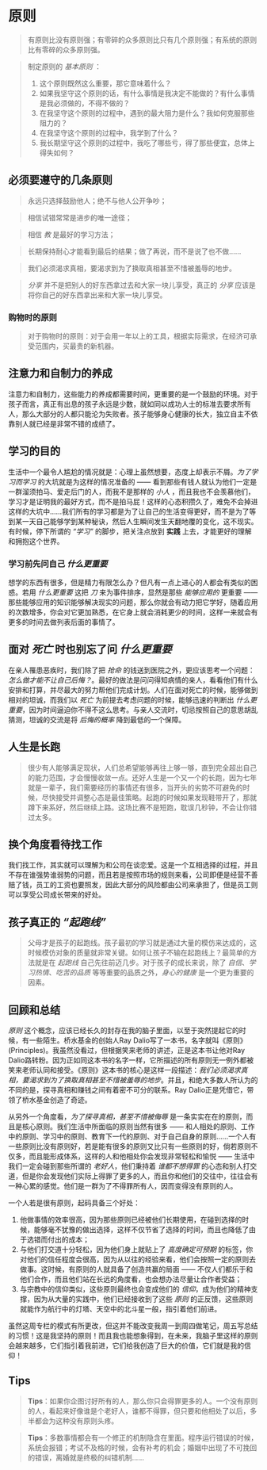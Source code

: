 # 原则
> 有原则比没有原则强；有零碎的众多原则比只有几个原则强；有系统的原则比有零碎的众多原则强。

> 制定原则的 *基本原则* ：
  > 1. 这个原则既然这么重要，那它意味着什么？
  > 2. 如果我坚守这个原则的话，有什么事情是我决定不能做的？有什么事情是我必须做的，不得不做的？
  > 3. 在我坚守这个原则的过程中，遇到的最大阻力是什么？我如何克服那些阻力的？
  > 4. 在我坚守这个原则的过程中，我学到了什么？
  > 5. 我长期坚守这个原则的过程中，我吃了哪些亏，得了那些便宜，总体上得失如何？

## 必须要遵守的几条原则
> 永远只选择鼓励他人；绝不与他人公开争吵；

> 相信试错常常是进步的唯一途径；

> 相信 *教* 是最好的学习方法；

> 长期保持耐心才能看到最后的结果；做了再说，而不是说了也不做……

> 我们必须渴求真相，要渴求到为了换取真相甚至不惜被羞辱的地步。

> *分享* 并不是把别人的好东西拿过去和大家一块儿享受，真正的 *分享* 应该是将你自己的好东西拿出来和大家一块儿享受。

### 购物时的原则
> 对于购物时的原则：对于会用一年以上的工具，根据实际需求，在经济可承受范围内，买最贵的新机器。

## 注意力和自制力的养成
注意力和自制力，这些能力的养成都需要时间，更重要的是一个鼓励的环境。对于孩子而言，真正有出息的孩子永远是少数，就如同以成功人士的标准去要求所有人，那么大部分的人都只能沦为失败者。孩子能够身心健康的长大，独立自主不依靠别人就已经是非常不错的成绩了。

## 学习的目的
生活中一个最令人尴尬的情况就是：心理上虽然想要，态度上却表示不屑。*为了学习而学习* 的大坑就是为这样的情况准备的 —— 看到那些有钱人就认为他们一定是一群溜须拍马、爱走后门的人，而我不是那样的 *小人* ，而且我也不会羡慕他们，学习才是证明我的最好方式，而不是拍马屁！这样的心态积攒久了，难免不会掉进这样的大坑中……我们所有的学习都是为了让自己的生活变得更好，而不是为了等到某一天自己能够学到某种秘诀，然后人生瞬间发生天翻地覆的变化，这不现实。有时候，停下所谓的 *“学习”* 的脚步，把关注点放到 **实践** 上去，才能更好的理解和拥抱这个世界。

### 学习前先问自己 _什么更重要_
想学的东西有很多，但是精力有限怎么办？但凡有一点上进心的人都会有类似的困惑。若用 *什么更重要* 这把 *刀* 来为事件排序，显然是那些 *能够应用的* 更重要 —— 那些能够应用的知识能够解决现实的问题，那么你就会有动力把它学好，随着应用的次数增多，你会对它更加熟悉，在它身上就会消耗更少的时间，这样一来就会有更多的时间去做列表后面的事情了。

## 面对 _死亡_ 时也别忘了问 _什么更重要_
在亲人罹患恶疾时，我们除了把 *抢命* 的钱送到医院之外，更应该思考一个问题：*怎么做才能不让自己后悔？*。最好的做法是问问得知病情的亲人，看看他们有什么安排和打算，并尽最大的努力帮他们完成计划。人们在面对死亡的时候，能够做到相对的坦诚，而我们以 *死亡* 为前提去考虑问题的时候，能够迅速的判断出 *什么更重要*，因为时间逼迫你不得不这么思考。与亲人交流时，切忌按照自己的意思胡乱猜测，坦诚的交流是将 *后悔的概率* 降到最低的一个保障。

## 人生是长跑
> 很少有人能够满足现状，人们总希望能够再往上够一够，直到完全超出自己的能力范围，才会慢慢收敛一点。还好人生是一个又一个的长跑，因为七年就是一辈子，我们需要经历的事情还有很多，当开头的劣势不可避免的时候，尽快接受并调整心态是最佳策略。起跑的时候如果发现鞋带开了，那就蹲下来系好，然后继续上路。这场比赛不是短跑，耽误几秒钟，不会让你错过太多。

## 换个角度看待找工作
我们找工作，其实就可以理解为和公司在谈恋爱。这是一个互相选择的过程，并且不存在谁强势谁弱势的问题，而且若是按照市场的规则来看，公司即便是经营不善赔了钱，员工的工资也要照发，因此大部分的风险都由公司来承担了，但是员工则可以享受公司成长带来的好处。

## 孩子真正的 _“起跑线”_
> 父母才是孩子的起跑线。孩子最初的学习就是通过大量的模仿来达成的，这时候模仿对象的质量就非常关键。如何让孩子不输在起跑线上？最简单的方法就是在 *起跑线* 自己先往前迈几步。对于孩子的成长来说，除了 *自信*、*学习热情*、*吃苦的品质* 等等重要的品质之外，*身心的健康* 是一个更为重要的因素。

## 回顾和总结
 *原则* 这个概念，应该已经长久的封存在我的脑子里面，以至于突然提起它的时候，有一些陌生。桥水基金的创始人Ray Dalio写了一本书，名字就叫《原则》(Principles)。我虽然没看过，但根据笑来老师的讲述，正是这本书让他对Ray Dalio路转粉。因为正如同这本书的名字一样，它所描述的所有原则无一例外都被笑来老师认同和接受。《原则》这本书的核心是这样一段描述：*我们必须渴求真相，要渴求到为了换取真相甚至不惜被羞辱的地步*。并且，和绝大多数人所认为的不同的是，探寻真相和赚钱之间有着密不可分的联系。Ray Dalio正是凭借它，带领了桥水基金创造了奇迹。

从另外一个角度看，*为了探寻真相，甚至不惜被侮辱* 是一条实实在在的原则，而且是核心原则。我们生活中所面临的原则当然有很多 —— 和人相处的原则、工作中的原则、学习中的原则、教育下一代的原则、对于自己自身的原则……一个人有一些原则比没有原则好，若是能有很多的原则又比只有一些原则的好，倘若原则不仅多，而且能形成体系，这样的人和他相处你会发现非常轻松和愉悦 —— 生活中我们一定会碰到那些所谓的 *老好人*，他们秉持着 *谁都不想得罪* 的心态和别人打交道，但是你会发现他们实际上得罪了更多的人，而且你和他们的交往中，往往会有一种心累的感觉。他们是一群为了不得罪所有人，因而变得没有原则的人。

一个人若是很有原则，起码具备三个好处：
  1. 他做事情的效率很高，因为那些原则已经被他们长期使用，在碰到选择的时候，能够毫不犹豫的做出选择，这样不仅节省了选择的时间，而且也降低了由于选错而付出的成本；
  2. 与他们打交道十分轻松，因为他们身上就贴上了 *高度确定可预期* 的标签，你对他们的信任程度会很高，因为从以往的经验来看，他们会按照一定的原则去做事。这时候，有原则的人就具备了创造共赢的局面 —— 不仅人们都乐于和他们合作，而且他们站在长远的角度看，也会想办法尽量让合作者受益；
  3. 与宗教中的信仰类似，这些原则最终也会变成他们的 *信仰*，成为他们的精神支撑，因为从大量的实践中，他们已经接收到了这些 *原则* 的正反馈，这些原则就能作为航行中的灯塔、天空中的北斗星一般，指引着他们前进。

虽然这周专栏的模式有所更改，但这并不能改变我周一到周四做笔记，周五写总结的习惯！这是我坚持的原则！而且我也能想象得到，在未来，我脑子里这样的原则会越来越多，它们指引着我前进，它们给我创造了巨大的价值，它们就是我的信仰！

## Tips
> **Tips**：如果你企图讨好所有的人，那么你只会得罪更多的人。一个没有原则的人，看起来好像谁是个老好人，谁都不得罪，但只要和他相处了以后，多半都会为这种没有原则头疼。

> **Tips**：多数事情都会有一个修正的机制隐含在里面。程序运行错误的时候，系统会报错；考试不及格的时候，会有补考的机会；婚姻中出现了不可挽回的错误，离婚就是终极的纠错机制……
